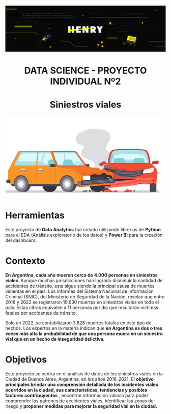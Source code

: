 ![Banner](https://github.com/OctavioAlvarez1/proyecto-individual-1-Soy-Henry/blob/main/Images/henry.jfif)
<h1 align="center">DATA SCIENCE - PROYECTO INDIVIDUAL Nº2</h1>
<h1 align="center">Siniestros viales</h1>

<p align="center">
  <img src="https://github.com/OctavioAlvarez1/PI_DA-Soy-Henry/blob/main/Images/siniestro.png" alt="Imagen">
</p>

<h1>Herramientas</h1>
Este proyecto de <strong>Data Analytics</strong> fue creado utilizando librerías de <strong>Python</strong> para el EDA (Análisis exploratorio de los datos) y <strong>Power BI</strong>  para la creación del dashboard.

<h1>Contexto</h1>
<p><strong>En Argentina, cada año mueren cerca de 4.000 personas en siniestros viales. </strong>Aunque muchas jurisdicciones han logrado disminuir la cantidad de accidentes de tránsito, esta sigue siendo la principal causa de muertes violentas en el país. Los informes del Sistema Nacional de Información Criminal (SNIC), del Ministerio de Seguridad de la Nación, revelan que entre 2018 y 2022 se registraron 19.630 muertes en siniestros viales en todo el país. Estas cifras equivalen a 11 personas por día que resultaron víctimas fatales por accidentes de tránsito.</p>

<p>Solo en 2022, se contabilizaron 3.828 muertes fatales en este tipo de hechos. Los expertos en la materia indican que <strong>en Argentina es dos o tres veces más alta la probabilidad de que una persona muera en un siniestro vial que en un hecho de inseguridad delictiva.</strong></p>

<h1>Objetivos</h1>
Este proyecto se centra en el análisis de datos de los siniestros viales en la Ciudad de Buenos Aires, Argentina, en los años 2016-2021. El <strong>objetivo principales brindar una comprensión detallada de los incidentes viales ocurridos en la ciudad, sus características, tendencias y posibles factores contribuyentes</strong> , encontrar información valiosa para poder comprender los patrones de accidentes viales, identificar las zonas de riesgo y <strong>proponer medidas para mejorar la seguridad vial en la ciudad.</strong> 
